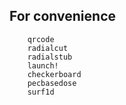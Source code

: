 
<a id='For-convenience-1'></a>

## For convenience


```
    qrcode
    radialcut
    radialstub
    launch!
    checkerboard
    pecbasedose
    surf1d
```

